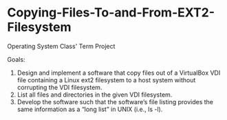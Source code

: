 # Copying-Files-To-and-From-EXT2-Filesystem

Operating System Class' Term Project 

Goals: 
1. Design and implement a software that copy files out of a VirtualBox VDI file containing a Linux ext2 filesystem to a host system without corrupting the VDI filesystem. 
2. List all files and directories in the given VDI filesystem.
3. Develop the software such that the software’s file listing provides the same information as a “long list” in UNIX (i.e., ls -l). 
